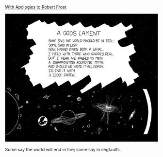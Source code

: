 [With Apologies to Robert Frost](https://xkcd.com/312)

![With Apologies to Robert Frost](./random_comic.png)

Some say the world will end in fire; some say in segfaults.

